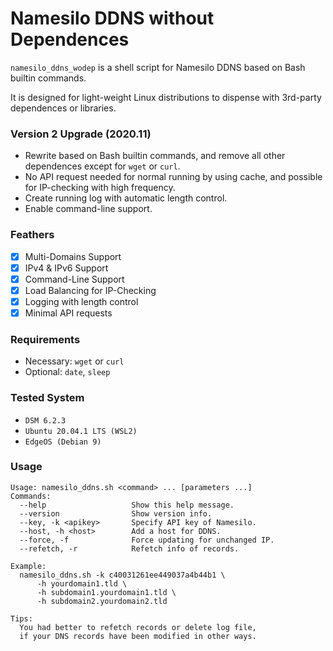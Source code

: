 Namesilo DDNS without Dependences
===================

`namesilo_ddns_wodep` is a shell script for Namesilo DDNS based on Bash builtin commands.

It is designed for light-weight Linux distributions to dispense with 3rd-party dependences or libraries.

### Version 2 Upgrade (2020.11)

* Rewrite based on Bash builtin commands, and remove all other dependences except for `wget` or `curl`.
* No API request needed for normal running by using cache, and possible for IP-checking with high frequency.
* Create running log with automatic length control.
* Enable command-line support.

### Feathers

* [x] Multi-Domains Support
* [x] IPv4 & IPv6 Support
* [x] Command-Line Support
* [x] Load Balancing for IP-Checking
* [x] Logging with length control
* [x] Minimal API requests

### Requirements

* Necessary: `wget` or `curl`
* Optional:  `date`, `sleep`

### Tested System

* `DSM 6.2.3`
* `Ubuntu 20.04.1 LTS (WSL2)`
* `EdgeOS (Debian 9)`

### Usage

```
Usage: namesilo_ddns.sh <command> ... [parameters ...]
Commands:
  --help                   Show this help message.
  --version                Show version info.
  --key, -k <apikey>       Specify API key of Namesilo.
  --host, -h <host>        Add a host for DDNS.
  --force, -f              Force updating for unchanged IP.
  --refetch, -r            Refetch info of records.

Example:
  namesilo_ddns.sh -k c40031261ee449037a4b44b1 \
      -h yourdomain1.tld \
      -h subdomain1.yourdomain1.tld \
      -h subdomain2.yourdomain2.tld

Tips:
  You had better to refetch records or delete log file,
  if your DNS records have been modified in other ways.
```
